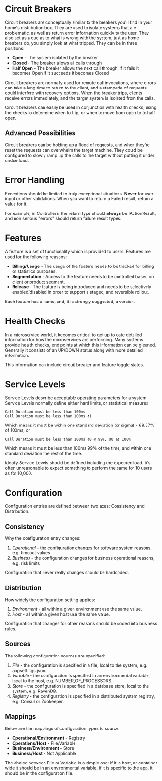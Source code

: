 ﻿Circuit Breakers
================

Circuit breakers are conceptually similar to the breakers you'll find in your home's distribution box. They are used to 
isolate systems that are problematic, as well as return error information quickly to the user. They also act as a cue as to
what is wrong with the system, just as home breakers do, you simply look at what tripped. They can be in three positions:

* **Open** - The system isolated by the breaker 
* **Closed** - The breaker allows all calls through
* **Half Open** - The breaker allows the next call through, if it fails it becomes Open if it succeeds it becomes Closed

Circuit breakers are normally used for remote call invocations, where errors can take a long time to return to the client, and
a stampede of requests could interfere with recovery options. When the breaker trips, clients receive errors immediately, and
the target system is isolated from the calls.

Circuit breakers can easily be used in conjunction with health checks, using the checks to determine when to trip, or when to
move from open to to half open.

Advanced Possibilities
----------------------
Circuit breakers can be holding up a flood of requests, and when they're reset the requests can overwhelm the target machine.
They could be configured to slowly ramp up the calls to the target without putting it under undue load.

Error Handling
==============

Exceptions should be limited to truly exceptional situations. **Never** for user input or other validations. When you want to
return a Failed result, return a value for it.

For example, in Controllers, the return type should **always** be IActionResult, and non serious "errors" should return failure
result types.

Features
========

A feature is a set of functionality which is provided to users. Features are used for the following reasons:

* **Billing/Usage** - The usage of the feature needs to be tracked for billing or statistics purposes.
* **Segmentation** - Access to the feature needs to be controlled based on client or product segment.
* **Release** - The feature is being introduced and needs to be selectively enabled/disabled in order to support
a staged, and reversible rollout.

Each feature has a name, and, it is strongly suggested, a version.

Health Checks
=============

In a microservice world, it becomes critical to get up to date detailed information for how the microservices are performing. Many
systems provide health checks, end points at which this information can be gleaned. Generally it consists of an UP/DOWN status
along with more detailed information.

This information can include circuit breaker and feature toggle states.

Service Levels
==============

Service Levels describe acceptable operating parameters for a system. Service Levels normally define either hard limits,
or statistical measures

```
Call Duration must be less than 100ms
Call Duration must be less than 100ms σ1
```

Which means it must be within one standard deviation (or sigma) - 68.27% of 100ms, or 

```
Call Duration must be less than 100ms σ0 @ 99%, σ0 at 100%
```

Which means it must be less than 100ms 99% of the time, and within one standard deviation the rest of the time.

Ideally Service Levels should be defined including the expected load. It's often unreasonable to expect something to perform the same
for 10 users as for 10,000.

Configuration
=============

Configuration entries are defined between two axes: Consistency and Distribution.

Consistency
-----------

Why the configuration entry changes:

1. *Operational* - the configuration changes for software system reasons, e.g. timeout values
2. *Business* - the configuration changes for business operational reasons, e.g. risk limits

Configuration that never really changes should be hardcoded.

Distribution
------------

How widely the configuration setting applies:

1. *Environment* - all within a given environment use the same value.
2. *Host* - all within a given host use the same value.

Configuration that changes for other reasons should be coded into business rules.

Sources
-------

The following configuration sources are specified:

1. *File* - the configuration is specified in a file, local to the system, e.g. appsettings.json.
2. *Variable* - the configuration is specified in an environmental variable, local to the host, e.g. NUMBER_OF_PROCESSORS.
3. *Store* - the configuration is specified in a database store, local to the system, e.g. RavenDB.
4. *Registry* - the configuration is specified in a distributed system registry, e.g. Consul or Zookeeper.

Mappings
--------

Below are the mappings of configuration types to source:

* **Operational/Environment** - Registry
* **Operations/Host** - File/Variable
* **Business/Environment** - Store
* **Business/Host** - Not Applicable

The choice between File or Variable is a simple one: if it is host, or container wide it should be in an environmental variable,
if it is specific to the app, it should be in the configuration file.